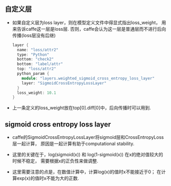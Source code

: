 ## 自定义层

* 如果自定义层为loss layer，则在模型定义文件中得显式指出loss_weight，
  用来告诉caffe这一层是loss层. 否则，caffe会认为这一层是普通层而不进行后向传播(loss层没有后继)

  ```c++
  layer {
    name: "loss/attr2"
    type: "Python"
    bottom: "check2"
    bottom: "label/attr"
    top: "loss/attr2"
    python_param {
      module: "layers.weighted_sigmoid_cross_entropy_loss_layer"
      layer: "SigmoidCrossEntropyLossLayer"
    }
    loss_weight: 10.1
  }
  ```

* 上一条定义的loss_weight放在top[0].diff[0]中，后向传播时可以用到.

## sigmoid cross entropy loss layer

* caffe的SigmoidCrossEntropyLossLayer将sigmoid层和CrossEntropyLoss层一起计算，
  原因是一起计算有助于computational stability.

* 这里的关键在于，log(sigmoid(x)) 和 log(1-sigmoid(x)) 在x的绝对值较大的时候不稳定，
  需要根据x的正负性来做调整.

* 这里需要注意的点是，在数值计算中，计算log(x)的值时x不能接近于0；
  在计算exp(x)的值时x不能为大的正数.
